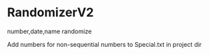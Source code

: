 RandomizerV2
============

number,date,name randomize

Add numbers for non-sequential numbers to Special.txt in project dir
